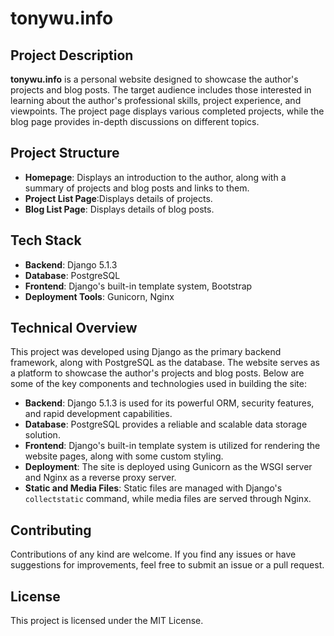 # tonywu.info

## Project Description

**tonywu.info** is a personal website designed to showcase the author's projects and blog posts. The target audience includes those interested in learning about the author's professional skills, project experience, and viewpoints. The project page displays various completed projects, while the blog page provides in-depth discussions on different topics.

## Project Structure

- **Homepage**: Displays an introduction to the author, along with a summary of projects and blog posts and links to them.
- **Project List Page**:Displays details of projects.
- **Blog List Page**: Displays details of blog posts.

## Tech Stack

- **Backend**: Django 5.1.3
- **Database**: PostgreSQL
- **Frontend**: Django's built-in template system, Bootstrap
- **Deployment Tools**: Gunicorn, Nginx

## Technical Overview

This project was developed using Django as the primary backend framework, along with PostgreSQL as the database. The website serves as a platform to showcase the author's projects and blog posts. Below are some of the key components and technologies used in building the site:

- **Backend**: Django 5.1.3 is used for its powerful ORM, security features, and rapid development capabilities.
- **Database**: PostgreSQL provides a reliable and scalable data storage solution.
- **Frontend**: Django's built-in template system is utilized for rendering the website pages, along with some custom styling.
- **Deployment**: The site is deployed using Gunicorn as the WSGI server and Nginx as a reverse proxy server.
- **Static and Media Files**: Static files are managed with Django's `collectstatic` command, while media files are served through Nginx.

## Contributing

Contributions of any kind are welcome. If you find any issues or have suggestions for improvements, feel free to submit an issue or a pull request.

## License

This project is licensed under the MIT License.

